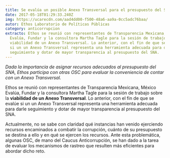 ```yaml
---
title: Se evalúa un posible Anexo Transversal para el presupuesto del SNA
date: 2017-05-18T01:29:33.240Z
img: https://ucarecdn.com/aad4dd00-f500-48a6-aa9a-0cc5adc76baa/
autor: Ethos Laboratorio de Políticas Públicas
category: anticorrupcion
extracto: Ethos se reunió con representantes de Transparencia Mexicana, México
  Evalúa, Fundar y la consultora Martha Tagle para la sesión de trabajo sobre la
  viabilidad de un Anexo Transversal. Lo anterior, con el fin de que se evalúe
  si un un Anexo Transversal representa una herramienta adecuada para darle
  seguimiento y dotar de mayor transparencia al presupuesto del SNA.
---
```

*Dada la importancia de asignar recursos adecuados al presupuesto del SNA, Ethos participa con otras OSC para evaluar la conveniencia de contar con un Anexo Transversal.*

Ethos se reunió con representantes de Transparencia Mexicana, México Evalúa, Fundar y la consultora Martha Tagle para la sesión de trabajo sobre la **viabilidad de un Anexo Transversal**. Lo anterior, con el fin de que se evalúe si un un Anexo Transversal representa una herramienta adecuada para darle seguimiento y dotar de mayor transparencia al presupuesto del SNA. 

Actualmente, no se sabe con claridad qué instancias han venido ejerciendo recursos encaminados a combatir la corrupción, cuánto de su presupuesto se destina a ello y en qué se ejercen los recursos. Ante esta problemática, algunas OSC, de mano del Caucus Anticorrupción, se han dado a la tarea de evaluar los mecanismos de rastreo que resulten más eficientes para abordar dicho reto.